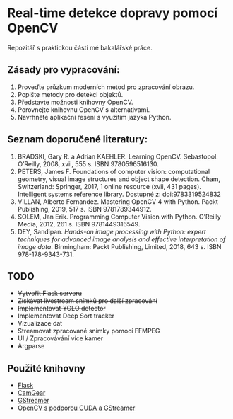 # Real-time detekce dopravy pomocí OpenCV
Repozitář s praktickou částí mé bakalářské práce.

## Zásady pro vypracování:
1. Proveďte průzkum moderních metod pro zpracování obrazu.
2. Popište metody pro detekci objektů.
3. Představte možnosti knihovny OpenCV.
4. Porovnejte knihovnu OpenCV s alternativami.
5. Navrhněte aplikační řešení s využitím jazyka Python.

## Seznam doporučené literatury:
1. BRADSKI, Gary R. a Adrian KAEHLER. Learning OpenCV. Sebastopol: O’Reilly, 2008, xvii, 555 s. ISBN 9780596516130.
2. PETERS, James F. Foundations of computer vision: computational geometry, visual image structures and object shape detection. Cham, Switzerland: Springer, 2017, 1 online  resource (xvii, 431 pages). Intelligent systems reference library. Dostupné z: doi:9783319524832
3. VILLAN, Alberto Fernandez. Mastering OpenCV 4 with Python. Packt Publishing, 2019, 517 s. ISBN 9781789344912.
4. SOLEM, Jan Erik. Programming Computer Vision with Python. O’Reilly Media, 2012, 261 s. ISBN 9781449316549.
5. DEY, Sandipan. _Hands-on image processing with Python: expert techniques for advanced image analysis and effective interpretation of image data_. Birmingham: Packt Publishing, Limited, 2018, 643 s. ISBN 978-178-9343-731.

## TODO
- ~~Vytvořit Flask serveru~~
- ~~Získávat livestream snímků pro další zpracování~~
- ~~Implementovat YOLO detector~~
- Implementovat Deep Sort tracker
- Vizualizace dat
- Streamovat zpracované snímky pomocí FFMPEG
- UI / Zpracovávání více kamer
- Argparse

## Použité knihovny
- [Flask](https://flask.palletsprojects.com/en/2.0.x/)
- [CamGear](https://github.com/abhiTronix/vidgear)
- [GStreamer](https://gstreamer.freedesktop.org/)
- [OpenCV s podporou CUDA a GStreamer](https://github.com/opencv/opencv)

